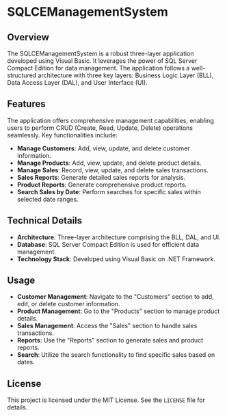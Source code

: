 # SQLCEManagementSystem

## Overview
The SQLCEManagementSystem is a robust three-layer application developed using Visual Basic. It leverages the power of SQL Server Compact Edition for data management. The application follows a well-structured architecture with three key layers: Business Logic Layer (BLL), Data Access Layer (DAL), and User Interface (UI).

## Features
The application offers comprehensive management capabilities, enabling users to perform CRUD (Create, Read, Update, Delete) operations seamlessly. Key functionalities include:

- **Manage Customers**: Add, view, update, and delete customer information.
- **Manage Products**: Add, view, update, and delete product details.
- **Manage Sales**: Record, view, update, and delete sales transactions.
- **Sales Reports**: Generate detailed sales reports for analysis.
- **Product Reports**: Generate comprehensive product reports.
- **Search Sales by Date**: Perform searches for specific sales within selected date ranges.

## Technical Details
- **Architecture**: Three-layer architecture comprising the BLL, DAL, and UI.
- **Database**: SQL Server Compact Edition is used for efficient data management.
- **Technology Stack**: Developed using Visual Basic on .NET Framework.

## Usage
- **Customer Management**: Navigate to the "Customers" section to add, edit, or delete customer information.
- **Product Management**: Go to the "Products" section to manage product details.
- **Sales Management**: Access the "Sales" section to handle sales transactions.
- **Reports**: Use the "Reports" section to generate sales and product reports.
- **Search**: Utilize the search functionality to find specific sales based on dates.



## License
This project is licensed under the MIT License. See the `LICENSE` file for details.
